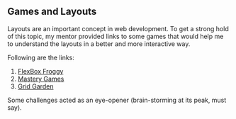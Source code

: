 ## Games and Layouts

<p>Layouts are an important concept in web development. To get a strong hold of this topic, my mentor provided links to some games that would help me to understand the layouts in a better and more interactive way.  </p>

<p>Following are the links: </p>
<ol>
<li> <a href="https://flexboxfroggy.com/">FlexBox Froggy </a>
<li> <a href="https://codepip.com/games/grid-garden/">Mastery Games</a>
<li> <a href="https://mastery.games/ ">Grid Garden</a>
</ol>

<p>Some challenges acted as an eye-opener (brain-storming at its peak, must say).</p>
